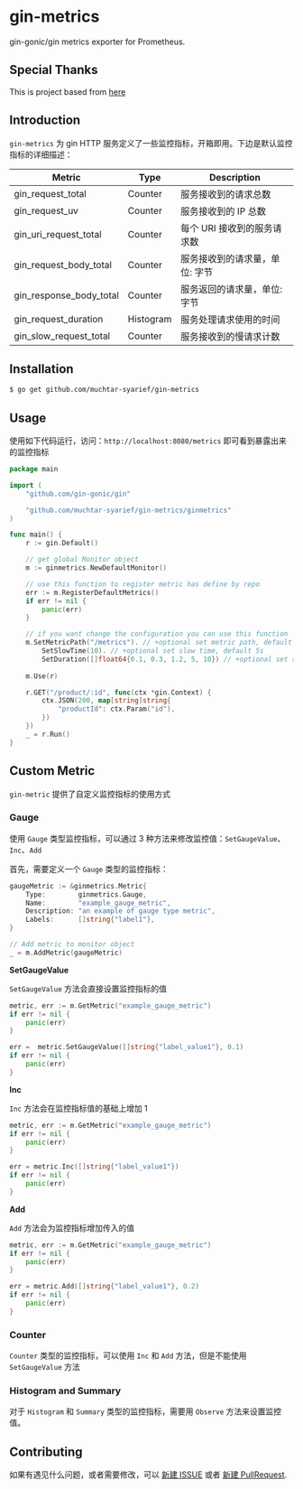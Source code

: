 # gin-metrics

gin-gonic/gin metrics exporter for Prometheus.

## Special Thanks
This is project based from [here](https://github.com/penglongli/gin-metrics)

## Introduction

`gin-metrics` 为 gin HTTP 服务定义了一些监控指标，开箱即用。下边是默认监控指标的详细描述：

| Metric                  | Type      | Description                    |
| ----------------------- | --------- | ------------------------------ |
| gin_request_total       | Counter   | 服务接收到的请求总数           |
| gin_request_uv          | Counter   | 服务接收到的 IP 总数           |
| gin_uri_request_total   | Counter   | 每个 URI 接收到的服务请求数    |
| gin_request_body_total  | Counter   | 服务接收到的请求量，单位: 字节 |
| gin_response_body_total | Counter   | 服务返回的请求量，单位: 字节   |
| gin_request_duration    | Histogram | 服务处理请求使用的时间         |
| gin_slow_request_total  | Counter   | 服务接收到的慢请求计数         |

## Installation

```bash
$ go get github.com/muchtar-syarief/gin-metrics
```

## Usage

使用如下代码运行，访问：`http://localhost:8080/metrics` 即可看到暴露出来的监控指标

```go
package main

import (
	"github.com/gin-gonic/gin"

	"github.com/muchtar-syarief/gin-metrics/ginmetrics"
)

func main() {
	r := gin.Default()

	// get global Monitor object
	m := ginmetrics.NewDefaultMonitor()

	// use this function to register metric has define by repo
	err := m.RegisterDefaultMetrics()
	if err != nil {
		panic(err)
	}

	// if you want change the configuration you can use this function
	m.SetMetricPath("/metrics"). // +optional set metric path, default /debug/metrics
		SetSlowTime(10). // +optional set slow time, default 5s
		SetDuration([]float64{0.1, 0.3, 1.2, 5, 10}) // +optional set request duration, default {0.1, 0.3, 1.2, 5, 10} used to p95, p99
	
	m.Use(r)

	r.GET("/product/:id", func(ctx *gin.Context) {
		ctx.JSON(200, map[string]string{
			"productId": ctx.Param("id"),
		})
	})
	_ = r.Run()
}

```

## Custom Metric

`gin-metric` 提供了自定义监控指标的使用方式

### Gauge

使用 `Gauge` 类型监控指标，可以通过 3 种方法来修改监控值：`SetGaugeValue`、`Inc`、`Add`

首先，需要定义一个 `Gauge` 类型的监控指标：

```go
gaugeMetric := &ginmetrics.Metric{
    Type:        ginmetrics.Gauge,
    Name:        "example_gauge_metric",
    Description: "an example of gauge type metric",
    Labels:      []string{"label1"},
}

// Add metric to monitor object
_ = m.AddMetric(gaugeMetric)
```

**SetGaugeValue**

`SetGaugeValue` 方法会直接设置监控指标的值

```go
metric, err := m.GetMetric("example_gauge_metric")
if err != nil {
	panic(err)
}

err =  metric.SetGaugeValue([]string{"label_value1"}, 0.1)
if err != nil {
	panic(err)
}
```

**Inc**

`Inc` 方法会在监控指标值的基础上增加 1

```go
metric, err := m.GetMetric("example_gauge_metric")
if err != nil {
	panic(err)
}

err = metric.Inc([]string{"label_value1"})
if err != nil {
	panic(err)
}
```

**Add**

`Add` 方法会为监控指标增加传入的值

```go
metric, err := m.GetMetric("example_gauge_metric")
if err != nil {
	panic(err)
}

err = metric.Add([]string{"label_value1"}, 0.2)
if err != nil {
	panic(err)
}
```

### Counter

`Counter` 类型的监控指标，可以使用 `Inc` 和 `Add` 方法，但是不能使用 `SetGaugeValue` 方法

### Histogram and Summary

对于 `Histogram` 和 `Summary` 类型的监控指标，需要用 `Observe` 方法来设置监控值。

## Contributing

如果有遇见什么问题，或者需要修改，可以 [新建 ISSUE](https://github.com/muchtar-syarief/gin-metrics/issues/new)
或者 [新建 PullRequest](https://github.com/muchtar-syarief/gin-metrics/pulls).
